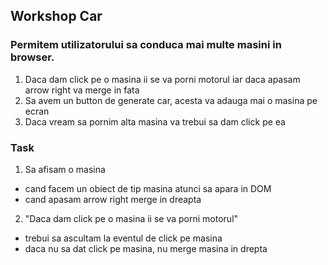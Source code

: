 ## Workshop Car

### Permitem utilizatorului sa conduca mai multe masini in browser.

1. Daca dam click pe o masina ii se va porni motorul iar daca apasam arrow right va merge in fata
2. Sa avem un button de generate car, acesta va adauga mai o masina pe ecran
3. Daca vream sa pornim alta masina va trebui sa dam click pe ea

### Task

1. Sa afisam o masina 
  - cand facem un obiect de tip masina atunci sa apara in DOM
  - cand apasam arrow right merge in dreapta

2. "Daca dam click pe o masina ii se va porni motorul"
  - trebui sa ascultam la eventul de click pe masina
  - daca nu sa dat click pe masina, nu merge masina in drepta
